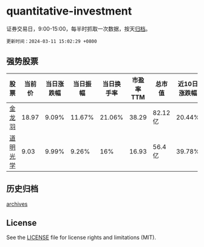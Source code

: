 # quantitative-investment

证券交易日，9:00-15:00，每半时抓取一次数据，按天[归档](archives)。

`更新时间：2024-03-11 15:02:29 +0800`

## 强势股票

|股票|当前价|当日涨跌幅|当日振幅|当日换手率|市盈率TTM|总市值|近10日涨跌幅|
|----|----|----|----|----|----|----|----|
|[金龙羽](https://xueqiu.com/S/SZ002882)|18.97|9.09%|11.67%|21.06%|38.29|82.12亿|20.44%|
|[道明光学](https://xueqiu.com/S/SZ002632)|9.03|9.99%|9.26%|16%|16.93|56.4亿|39.78%|

## 历史归档

[archives](archives)

## License

See the [LICENSE](LICENSE) file for license rights and limitations (MIT).